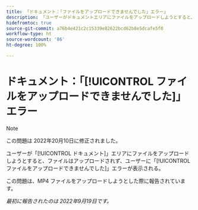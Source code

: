```yaml
---
title: 「ドキュメント：「ファイルをアップロードできませんでした」エラー」
description: 「ユーザーがドキュメントエリアにファイルをアップロードしようとすると、ファイルはアップロードされず、「ファイルをアップロードできませんでした」エラーが表示されます。」
hidefromtoc: true
source-git-commit: a76b4e421c2c15339e82622bcd62b8e5dcafe5f0
workflow-type: ht
source-wordcount: '86'
ht-degree: 100%

---
```



# ドキュメント：「[!UICONTROL ファイルをアップロードできませんでした]」エラー

<!--This issue is on the Workfront TOC and the Workfront Proof TOC-->

>[!NOTE]
>
>この問題は 2022年20月10日に修正されました。

ユーザーが「[!UICONTROL ドキュメント]」エリアにファイルをアップロードしようとすると、ファイルはアップロードされず、ユーザーに「[!UICONTROL ファイルをアップロードできませんでした]」エラーが表示される。

この問題は、MP4 ファイルをアップロードしようとした際に報告されています。

_最初に報告されたのは 2022年9月19日です。_

